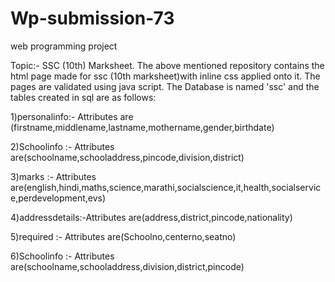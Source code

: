 # Wp-submission-73
web programming project

Topic:- SSC (10th) Marksheet.
The above mentioned repository contains the html page made for ssc (10th marksheet)with inline css applied onto it.
The pages are validated using java script.
The Database is named 'ssc' and the tables created in sql are as follows:

1)personalinfo:- Attributes are (firstname,middlename,lastname,mothername,gender,birthdate)

2)Schoolinfo  :-   Attributes are(schoolname,schooladdress,pincode,division,district)

3)marks       :-  Attributes are(english,hindi,maths,science,marathi,socialscience,it,health,socialservice,perdevelopment,evs)

4)addressdetails:-Attributes are(address,district,pincode,nationality)

5)required    :- Attributes are(Schoolno,centerno,seatno)

6)Schoolinfo  :- Attributes are(schoolname,schooladdress,division,district,pincode)
